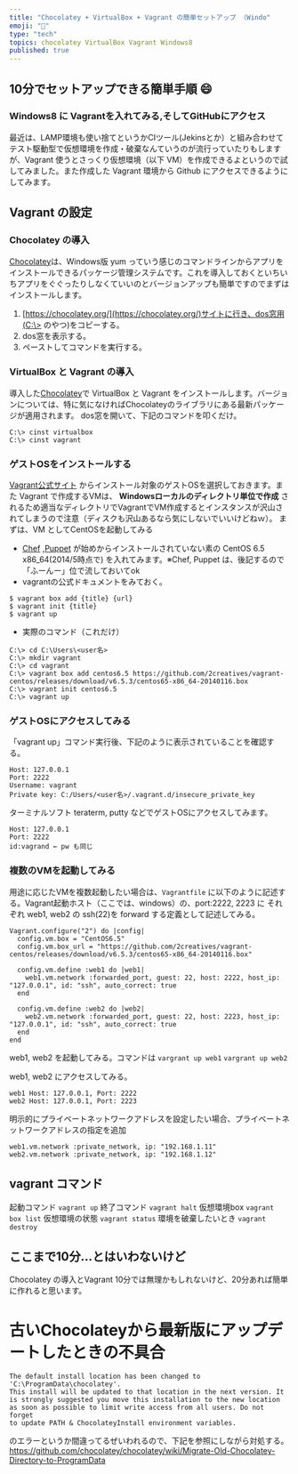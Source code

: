 ```yaml
---
title: "Chocolatey + VirtualBox + Vagrant の簡単セットアップ （Windo"
emoji: "📝"
type: "tech"
topics: chocolatey VirtualBox Vagrant Windows8
published: true
---
```


## 10分でセットアップできる簡単手順 :smile: 
### Windows8 に Vagrantを入れてみる,そしてGitHubにアクセス
最近は、LAMP環境も使い捨てというかCIツール(Jekinsとか）と組み合わせてテスト駆動型で仮想環境を作成・破棄なんていうのが流行っていたりもしますが、Vagrant 使うとさっくり仮想環境（以下 VM）を作成できるよというので試してみました。また作成した Vagrant 環境から Github にアクセスできるようにしてみます。

## Vagrant の設定
### Chocolatey の導入
[Chocolatey](https://chocolatey.org/)は、Windows版 yum っていう感じのコマンドラインからアプリをインストールできるパッケージ管理システムです。これを導入しておくといちいちアプリをぐぐったりしなくていいのとバージョンアップも簡単ですのでまずはインストールします。

1. [https://chocolatey.org/](https://chocolatey.org/)サイトに行き、dos窓用(C:\> のやつ)をコピーする。
2. dos窓を表示する。
3. ペーストしてコマンドを実行する。

### VirtualBox と Vagrant の導入
導入した[Chocolatey](https://chocolatey.org/)で VirtualBox と Vagrant をインストールします。バージョンについては、特に気になければChocolateyのライブラリにある最新パッケージが適用されます。
dos窓を開いて、下記のコマンドを叩くだけ。

```
C:\> cinst virtualbox
C:\> cinst vagrant
```

### ゲストOSをインストールする
[Vagrant公式サイト](http://www.vagrantbox.es/) からインストール対象のゲストOSを選択しておきます。また Vagrant で作成するVMは、 **Windowsローカルのディレクトリ単位で作成** されるため適当なディレクトリでVagrantでVM作成するとインスタンスが沢山されてしまうので注意（ディスクも沢山あるなら気にしないでいいけどねｗ）。
まずは、VM としてCentOSを起動してみる

* [Chef](http://www.getchef.com/chef/) ,[Puppet](http://puppetlabs.com/) が始めからインストールされていない素の CentOS 6.5 x86_64(2014/5時点で) を入れてみます。※Chef, Puppet は、後記するので「ふーんー」位で流しておいてok
* vagrantの公式ドキュメントをみておく。

 ```
 $ vagrant box add {title} {url}
 $ vagrant init {title}
 $ vagrant up
 ```
* 実際のコマンド（これだけ）

 ```
C:\> cd C:\Users\<user名>
C:\> mkdir vagrant
C:\> cd vagrant
C:\> vagrant box add centos6.5 https://github.com/2creatives/vagrant-centos/releases/download/v6.5.3/centos65-x86_64-20140116.box
C:\> vagrant init centos6.5
C:\> vagrant up
 ```

### ゲストOSにアクセスしてみる
「vagrant up」コマンド実行後、下記のように表示されていることを確認する。

```
Host: 127.0.0.1
Port: 2222
Username: vagrant
Private key: C:/Users/<user名>/.vagrant.d/insecure_private_key
```

ターミナルソフト teraterm, putty などでゲストOSにアクセスしてみます。

```
Host: 127.0.0.1
Port: 2222
id:vagrand ← pw も同じ
```
### 複数のVMを起動してみる
用途に応じたVMを複数起動したい場合は、```Vagrantfile``` に以下のように記述する。Vagrant起動ホスト（ここでは、windows）の、port:2222, 2223 に それぞれ web1, web2 の ssh(22)を forward する定義として記述してみる。

```lang:Vagrantfile
Vagrant.configure("2") do |config|
  config.vm.box = "CentOS6.5"
  config.vm.box_url = "https://github.com/2creatives/vagrant-centos/releases/download/v6.5.3/centos65-x86_64-20140116.box"
 
  config.vm.define :web1 do |web1|
    web1.vm.network :forwarded_port, guest: 22, host: 2222, host_ip: "127.0.0.1", id: "ssh", auto_correct: true
  end
 
  config.vm.define :web2 do |web2|
    web2.vm.network :forwarded_port, guest: 22, host: 2223, host_ip: "127.0.0.1", id: "ssh", auto_correct: true
  end
end
```

web1, web2 を起動してみる。コマンドは ```vargrant up web1``` ```vargrant up web2```

web1, web2 にアクセスしてみる。

```
web1 Host: 127.0.0.1, Port: 2222
web2 Host: 127.0.0.1, Port: 2223
```

明示的にプライベートネットワークアドレスを設定したい場合、プライベートネットワークアドレスの指定を追加

```
web1.vm.network :private_network, ip: "192.168.1.11"
web2.vm.network :private_network, ip: "192.168.1.12"
```

## vagrant コマンド
起動コマンド ```vagrant up```
終了コマンド ```vagrant halt```
仮想環境box ```vagrant box list```
仮想環境の状態 ```vagrant status```
環境を破棄したいとき ```vagrant destroy```

##  ここまで10分…とはいわないけど
Chocolatey の導入とVagrant 10分では無理かもしれないけど、20分あれば簡単に作れると思います。

# 古いChocolateyから最新版にアップデートしたときの不具合

```
The default install location has been changed to 'C:\ProgramData\chocolatey'.
This install will be updated to that location in the next version. It
is strongly suggested you move this installation to the new location
as soon as possible to limit write access from all users. Do not forget
to update PATH & ChocolateyInstall environment variables.
```

のエラーというか間違ってるぜいわれるので、下記を参照にしながら対処する。
https://github.com/chocolatey/chocolatey/wiki/Migrate-Old-Chocolatey-Directory-to-ProgramData

